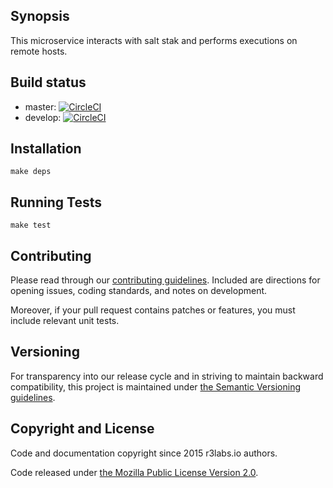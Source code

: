 ## Synopsis

This microservice interacts with salt stak and performs executions on remote hosts.

## Build status

* master: [![CircleCI](https://circleci.com/gh/ernestio/execution-builder/tree/master.svg?style=svg)](https://circleci.com/gh/ernestio/execution-builder/tree/master)
* develop: [![CircleCI](https://circleci.com/gh/ernestio/execution-builder/tree/develop.svg?style=svg)](https://circleci.com/gh/ernestio/execution-builder/tree/develop)

## Installation

```
make deps
```

## Running Tests

```
make test
```

## Contributing

Please read through our
[contributing guidelines](CONTRIBUTING.md).
Included are directions for opening issues, coding standards, and notes on
development.

Moreover, if your pull request contains patches or features, you must include
relevant unit tests.

## Versioning

For transparency into our release cycle and in striving to maintain backward
compatibility, this project is maintained under [the Semantic Versioning guidelines](http://semver.org/).

## Copyright and License

Code and documentation copyright since 2015 r3labs.io authors.

Code released under
[the Mozilla Public License Version 2.0](LICENSE).
